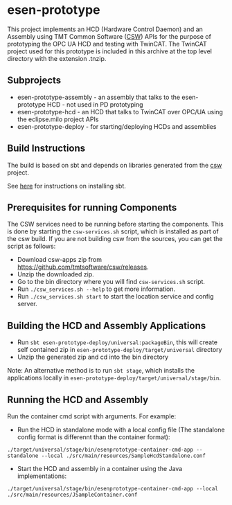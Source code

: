 # esen-prototype

This project implements an HCD (Hardware Control Daemon) and an Assembly using 
TMT Common Software ([CSW](https://github.com/tmtsoftware/csw)) APIs for the purpose of 
prototyping the OPC UA HCD and testing with TwinCAT.  The TwinCAT project used for this
prototype is included in this archive at the top level directory with the extension .tnzip.

## Subprojects

* esen-prototype-assembly - an assembly that talks to the esen-prototype HCD - not used in PD prototyping
* esen-prototype-hcd - an HCD that talks to TwinCAT over OPC/UA using the eclipse.milo project APIs
* esen-prototype-deploy - for starting/deploying HCDs and assemblies

## Build Instructions

The build is based on sbt and depends on libraries generated from the 
[csw](https://github.com/tmtsoftware/csw) project.

See [here](https://www.scala-sbt.org/1.0/docs/Setup.html) for instructions on installing sbt.

## Prerequisites for running Components

The CSW services need to be running before starting the components. 
This is done by starting the `csw-services.sh` script, which is installed as part of the csw build.
If you are not building csw from the sources, you can get the script as follows:

 - Download csw-apps zip from https://github.com/tmtsoftware/csw/releases.
 - Unzip the downloaded zip.
 - Go to the bin directory where you will find `csw-services.sh` script.
 - Run `./csw_services.sh --help` to get more information.
 - Run `./csw_services.sh start` to start the location service and config server.

## Building the HCD and Assembly Applications

 - Run `sbt esen-prototype-deploy/universal:packageBin`, this will create self contained zip in `esen-prototype-deploy/target/universal` directory
 - Unzip the generated zip and cd into the bin directory

Note: An alternative method is to run `sbt stage`, which installs the applications locally in `esen-prototype-deploy/target/universal/stage/bin`.

## Running the HCD and Assembly

Run the container cmd script with arguments. For example:

* Run the HCD in standalone mode with a local config file (The standalone config format is differennt than the container format):

```
./target/universal/stage/bin/esenprototype-container-cmd-app --standalone --local ./src/main/resources/SampleHcdStandalone.conf
```

* Start the HCD and assembly in a container using the Java implementations:

```
./target/universal/stage/bin/esenprototype-container-cmd-app --local ./src/main/resources/JSampleContainer.conf
```
